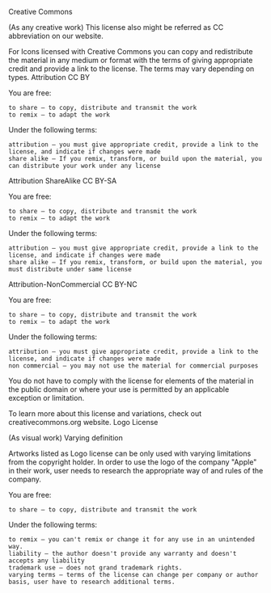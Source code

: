 Creative Commons

(As any creative work) This license also might be referred as CC abbreviation on our website.

For Icons licensed with Creative Commons you can copy and redistribute the material in any medium or format with the terms of giving appropriate credit and provide a link to the license. The terms may vary depending on types.
Attribution CC BY

You are free:

    to share – to copy, distribute and transmit the work
    to remix – to adapt the work

Under the following terms:

    attribution – you must give appropriate credit, provide a link to the license, and indicate if changes were made
    share alike – If you remix, transform, or build upon the material, you can distribute your work under any license

Attribution ShareAlike CC BY-SA

You are free:

    to share – to copy, distribute and transmit the work
    to remix – to adapt the work

Under the following terms:

    attribution – you must give appropriate credit, provide a link to the license, and indicate if changes were made
    share alike – If you remix, transform, or build upon the material, you must distribute under same license

Attribution-NonCommercial CC BY-NC

You are free:

    to share – to copy, distribute and transmit the work
    to remix – to adapt the work

Under the following terms:

    attribution – you must give appropriate credit, provide a link to the license, and indicate if changes were made
    non commercial – you may not use the material for commercial purposes

You do not have to comply with the license for elements of the material in the public domain or where your use is permitted by an applicable exception or limitation.

To learn more about this license and variations, check out creativecommons.org website.
Logo License

(As visual work) Varying definition

Artworks listed as Logo license can be only used with varying limitations from the copyright holder. In order to use the logo of the company "Apple" in their work, user needs to research the appropriate way of and rules of the company.

You are free:

    to share – to copy, distribute and transmit the work

Under the following terms:

    to remix – you can't remix or change it for any use in an unintended way.
    liability – the author doesn't provide any warranty and doesn't accepts any liability
    trademark use – does not grand trademark rights.
    varying terms – terms of the license can change per company or author basis, user have to research additional terms.

